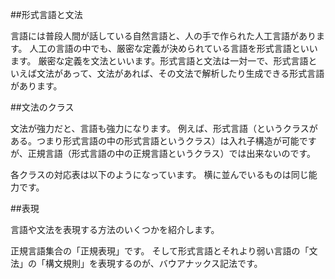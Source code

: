 


##形式言語と文法

言語には普段人間が話している自然言語と、人の手で作られた人工言語があります。
人工の言語の中でも、厳密な定義が決められている言語を形式言語といいます。
厳密な定義を文法といいます。形式言語と文法は一対一で、形式言語といえば文法があって、文法があれば、その文法で解析したり生成できる形式言語があります。

##文法のクラス

文法が強力だと、言語も強力になります。
例えば、形式言語（というクラスがある。つまり形式言語の中の形式言語というクラス）は入れ子構造が可能ですが、正規言語（形式言語の中の正規言語というクラス）では出来ないのです。

各クラスの対応表は以下のようになっています。
横に並んでいるものは同じ能力です。



##表現

言語や文法を表現する方法のいくつかを紹介します。

正規言語集合の「正規表現」です。
そして形式言語とそれより弱い言語の「文法」の「構文規則」を表現するのが、バウアナックス記法です。
